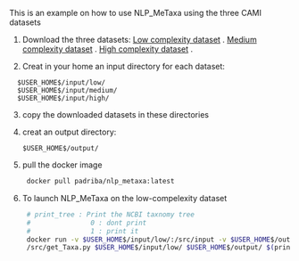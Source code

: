 This is an example on how to use NLP_MeTaxa using the three CAMI datasets
1. Download the three datasets:
    [Low complexity dataset](https://drive.google.com/open?id=1y_7NfwLbb5Gu_F6D2kR3T9ma7pRSusdr) .
    [Medium complexity dataset](https://drive.google.com/open?id=1dBhelGLAm_zKB0s1m2rAO3UJqDqXkGJV) .
    [High complexity dataset](https://drive.google.com/open?id=1KhPt1rpzCTvoiPqQBZ31xoB1a89G51xD) .
    
2. Creat in your home an input directory for each dataset:
  ```
    $USER_HOME$/input/low/
    $USER_HOME$/input/medium/
    $USER_HOME$/input/high/
  ```
  
3. copy the downloaded datasets in these directories
4. creat an output directory: 
    ```
    $USER_HOME$/output/
    ```
5. pull the docker image

    ```sh
     docker pull padriba/nlp_metaxa:latest
   ```
6. To launch NLP_MeTaxa on the low-compelexity dataset
     ```sh
      # print_tree : Print the NCBI taxnomy tree
      #               0 : dont print
      #               1 : print it
      docker run -v $USER_HOME$/input/low/:/src/input -v $USER_HOME$/output/:/src/output -t padriba/nlp_metaxa python3       
      /src/get_Taxa.py $USER_HOME$/input/low/ $USER_HOME$/output/ $(print_tree)

   ```
  
